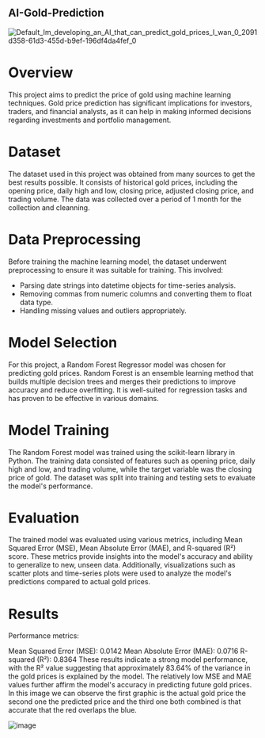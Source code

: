 ## AI-Gold-Prediction


![Default_Im_developing_an_AI_that_can_predict_gold_prices_I_wan_0_2091d358-61d3-455d-b9ef-196df4da4fef_0](https://github.com/dalr0p/AI-Gold-Prediction/assets/137183562/8fba934e-b51a-4507-a18d-897a4df6a969)

# Overview
This project aims to predict the price of gold using machine learning techniques. Gold price prediction has significant implications for investors, traders, and financial analysts, as it can help in making informed decisions regarding investments and portfolio management.

# Dataset
The dataset used in this project was obtained from many sources to get the best results possible. It consists of historical gold prices, including the opening price, daily high and low, closing price, adjusted closing price, and trading volume. The data was collected over a period of 1 month for the collection and cleanning.

# Data Preprocessing
Before training the machine learning model, the dataset underwent preprocessing to ensure it was suitable for training. This involved:

- Parsing date strings into datetime objects for time-series analysis.
- Removing commas from numeric columns and converting them to float data type.
- Handling missing values and outliers appropriately.
  
# Model Selection
For this project, a Random Forest Regressor model was chosen for predicting gold prices. Random Forest is an ensemble learning method that builds multiple decision trees and merges their predictions to improve accuracy and reduce overfitting. It is well-suited for regression tasks and has proven to be effective in various domains.

# Model Training
The Random Forest model was trained using the scikit-learn library in Python. The training data consisted of features such as opening price, daily high and low, and trading volume, while the target variable was the closing price of gold. The dataset was split into training and testing sets to evaluate the model's performance.

# Evaluation
The trained model was evaluated using various metrics, including Mean Squared Error (MSE), Mean Absolute Error (MAE), and R-squared (R²) score. These metrics provide insights into the model's accuracy and ability to generalize to new, unseen data. Additionally, visualizations such as scatter plots and time-series plots were used to analyze the model's predictions compared to actual gold prices.

# Results
Performance metrics:

Mean Squared Error (MSE): 0.0142
Mean Absolute Error (MAE): 0.0716
R-squared (R²): 0.8364
These results indicate a strong model performance, with the R² value suggesting that approximately 83.64% of the variance in the gold prices is explained by the model. The relatively low MSE and MAE values further affirm the model's accuracy in predicting future gold prices.
In this image we can observe the first graphic is the actual gold price the second one the predicted price and the third one both combined is that accurate that the red overlaps the blue.

![image](https://github.com/dalr0p/AI-Gold-Prediction/assets/137183562/93abf2b7-a2cd-4718-a8e4-65ebe57d3c91)
